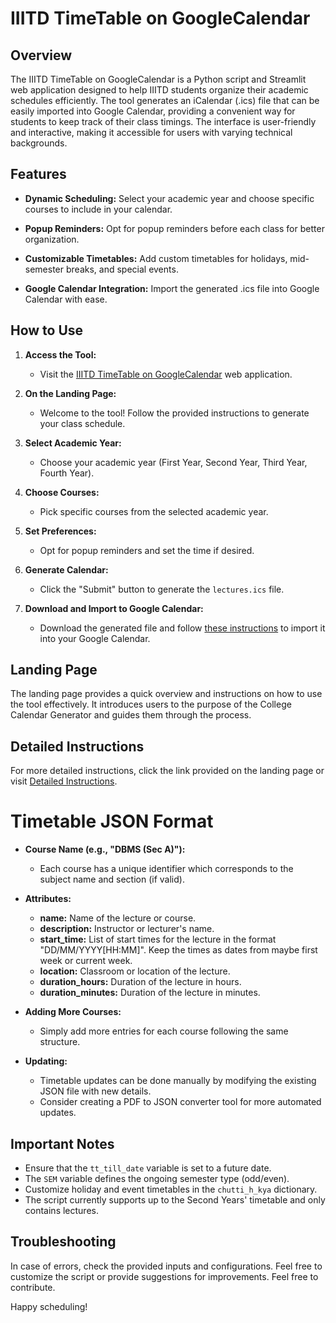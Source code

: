 # IIITD TimeTable on GoogleCalendar

## Overview

The IIITD TimeTable on GoogleCalendar is a Python script and Streamlit web application designed to help IIITD students organize their academic schedules efficiently. The tool generates an iCalendar (.ics) file that can be easily imported into Google Calendar, providing a convenient way for students to keep track of their class timings. The interface is user-friendly and interactive, making it accessible for users with varying technical backgrounds.

## Features

- **Dynamic Scheduling:** Select your academic year and choose specific courses to include in your calendar.
  
- **Popup Reminders:** Opt for popup reminders before each class for better organization.

- **Customizable Timetables:** Add custom timetables for holidays, mid-semester breaks, and special events.

- **Google Calendar Integration:** Import the generated .ics file into Google Calendar with ease.

## How to Use

1. **Access the Tool:**
   - Visit the [IIITD TimeTable on GoogleCalendar](https://iiitd-tt-on-gcal.streamlit.app/) web application.

2. **On the Landing Page:**
   - Welcome to the tool! Follow the provided instructions to generate your class schedule.

3. **Select Academic Year:**
   - Choose your academic year (First Year, Second Year, Third Year, Fourth Year).

4. **Choose Courses:**
   - Pick specific courses from the selected academic year.

5. **Set Preferences:**
   - Opt for popup reminders and set the time if desired.

6. **Generate Calendar:**
   - Click the "Submit" button to generate the `lectures.ics` file.

7. **Download and Import to Google Calendar:**
   - Download the generated file and follow [these instructions](https://support.google.com/calendar/answer/37118?hl=en&co=GENIE.Platform%3DDesktop) to import it into your Google Calendar.

## Landing Page

The landing page provides a quick overview and instructions on how to use the tool effectively. It introduces users to the purpose of the College Calendar Generator and guides them through the process.

## Detailed Instructions

For more detailed instructions, click the link provided on the landing page or visit [Detailed Instructions](#).

#  Timetable JSON Format

- **Course Name (e.g., "DBMS (Sec A)"):**
  - Each course has a unique identifier which corresponds to the subject name and section (if valid).

- **Attributes:**
  - **name:** Name of the lecture or course.
  - **description:** Instructor or lecturer's name.
  - **start_time:** List of start times for the lecture in the format "DD/MM/YYYY[HH:MM]". Keep the times as dates from maybe first week or current week.
  - **location:** Classroom or location of the lecture.
  - **duration_hours:** Duration of the lecture in hours.
  - **duration_minutes:** Duration of the lecture in minutes.

- **Adding More Courses:**
  - Simply add more entries for each course following the same structure.
 
- **Updating:**
  - Timetable updates can be done manually by modifying the existing JSON file with new details.
  - Consider creating a PDF to JSON converter tool for more automated updates.

## Important Notes

- Ensure that the `tt_till_date` variable is set to a future date.
- The `SEM` variable defines the ongoing semester type (odd/even).
- Customize holiday and event timetables in the `chutti_h_kya` dictionary.
- The script currently supports up to the Second Years' timetable and only contains lectures.

## Troubleshooting

In case of errors, check the provided inputs and configurations. Feel free to customize the script or provide suggestions for improvements.
Feel free to contribute.

Happy scheduling!
